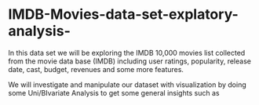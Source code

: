 # IMDB-Movies-data-set-explatory-analysis-

In this data set we will be exploring the IMDB 10,000 movies list collected from the movie data base (IMDB) including user ratings, popularity, release date, cast, budget, revenues and some more features.

We will investigate and manipulate our dataset with visualization by doing some Uni/BIvariate Analysis to get some general insights such as
